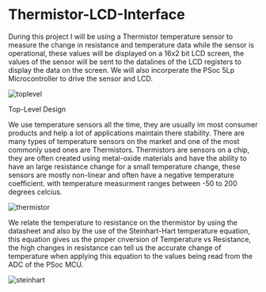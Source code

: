 # Thermistor-LCD-Interface

During this project I will be using a Thermistor temperature sensor to measure the change in resistance and temperature data while the sensor is operational, these values will be displayed on a 16x2 bit LCD screen, the values of the sensor will be sent to the datalines of the LCD registers to display the data on the screen. We will also incorperate the PSoc 5Lp Microcontroller to drive the sensor and LCD.

![toplevel](https://github.com/Ryannscotty/Thermistor-LCD-Interface/assets/97707478/83756537-9d27-4d1f-b1c3-50d279645b5e)

Top-Level Design




We use temperature sensors all the time, they are usually im most consumer products and help a lot of applications maintain there stability. There are many types of temperature sensors on the market and one of the most commonly used ones are Thermistors. 
Thermistors are sensors on a chip, they are often created using metal-oxide materials and have the ability to have an large resistance change for a small temperature change, these sensors are mostly non-linear and often have a negative temperature coefficient. with temperature measurment ranges between -50 to 200 degrees celcius. 

![thermistor](https://github.com/Ryannscotty/Thermistor-LCD-Interface/assets/97707478/327bf2b9-1709-4bcf-acd0-77c0d294d39c)



We relate the temperature to resistance on the thermistor by using the datasheet and also by the use of the Steinhart-Hart temperature equation, this equation gives us the proper cnversion of Temperature vs Resistance, the high changes in resistance can tell us the accurate change of temperature when applying this equation to the values being read from the ADC of the PSoc MCU. 

![steinhart](https://github.com/Ryannscotty/Thermistor-LCD-Interface/assets/97707478/c19a3e46-47aa-4ec4-a066-3adb0f0e082b)








